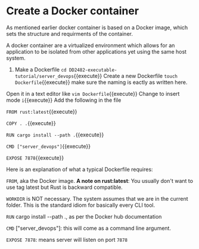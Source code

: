 # Create a Docker container

As mentioned earlier docker container is based on a Docker image, which sets the structure and requirments of the container. 

A docker container are a virtualized environment which allows for an application to be isolated from other applications yet using the same host system.

1. Make a Dockerfile
`cd DD2482-executable-tutorial/server_devops`{{execute}}
Create a new Dockerfile `touch Dockerfile`{{execute}} make sure the naming is eactly as written here.

Open it in a text editor like `vim Dockerfile`{{execute}}
Change to insert mode `i`{{execute}}
Add the following in the file

`FROM rust:latest`{{execute}}

`COPY . .`{{execute}}

`RUN cargo install --path .`{{execute}}

`CMD ["server_devops"]`{{execute}}

`EXPOSE 7878`{{execute}}

Here is an explanation of what a typical Dockerfile requires:

`FROM`, aka the Docker image.
**A note on rust:latest**: You usually don't want to use tag latest but Rust is backward compatible.

`WORKDIR` is NOT necessary. The system assumes that we are in the current folder. This is the standard idiom for basically every CLI tool.

`RUN` cargo install --path ., as per the Docker hub documentation

`CMD` ["server_devops"]: this will come as a command line argument.

`EXPOSE 7878`: means server will listen on port `7878`



